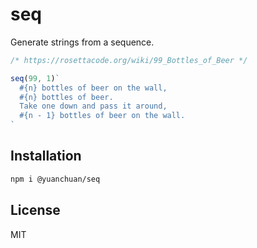 # seq

Generate strings from a sequence.


```javascript
/* https://rosettacode.org/wiki/99_Bottles_of_Beer */

seq(99, 1)`
  #{n} bottles of beer on the wall,
  #{n} bottles of beer.
  Take one down and pass it around,
  #{n - 1} bottles of beer on the wall.
`
```

## Installation

```bash
npm i @yuanchuan/seq
```

## License
MIT
